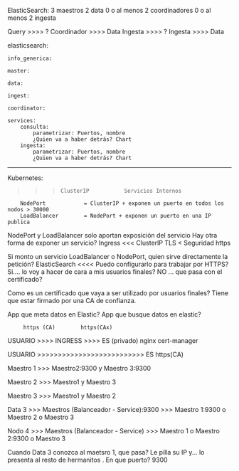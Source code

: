 ElasticSearch:
    3 maestros
    2 data
    0 o al menos 2 coordinadores
    0 o al menos 2 ingesta
    
Query >>>> ? Coordinador  >>>> Data
Ingesta >>>> ? Ingesta >>>> Data



elasticsearch:
    
    info_generica:
    
    master:
    
    data:
    
    ingest:
    
    coordinator:
    
    services:
        consulta:
            parametrizar: Puertos, nombre
            ¿Quien va a haber detrás? Chart
        ingesta:
            parametrizar: Puertos, nombre
            ¿Quien va a haber detrás? Chart


---
Kubernetes:
>>>     ClusterIP           Servicios Internos
        NodePort            = ClusterIP + exponen un puerto en todos los nodos > 30000
        LoadBalancer        = NodePort + exponen un puerto en una IP publica

NodePort y LoadBalancer solo aportan exposición del servicio
Hay otra forma de exponer un servicio?
    Ingress <<< ClusterIP
        TLS < Seguridad https
        
        
Si monto un servicio LoadBalancer o NodePort, quien sirve directamente la petición?
    ElasticSearch <<<< Puedo configurarlo para trabajar por HTTPS?
        Si.... lo voy a hacer de cara a mis usuarios finales?
            NO ... que pasa con el certificado? 
            
Como es un certificado que vaya a ser utilizado por usuarios finales?
    Tiene que estar firmado por una CA de confianza.
    
App que meta datos en Elastic?
App que busque datos en elastic?

         https (CA)        https(CAx)
USUARIO    >>>>     INGRESS      >>>>    ES (privado)
                     nginx
                     cert-manager
                     
USUARIO    >>>>>>>>>>>>>>>>>>>>>>>>>>    ES
                   https(CA)
                     


Maestro 1 >>> Maestro2:9300 y Maestro 3:9300

Maestro 2 >>> Maestro1 y Maestro 3

Maestro 3 >>> Maestro1 y Maestro 2

Data 3   >>>  Maestros (Balanceador - Service):9300 >>> Maestro 1:9300 o Maestro 2 o Maestro 3

Nodo 4   >>>  Maestros (Balanceador - Service) >>> Maestro 1 o Maestro 2:9300 o Maestro 3                   


Cuando Data 3 conozca al maetsro 1, que pasa?
    Le pilla su IP y... lo presenta al resto de hermanitos . En que puerto? 9300